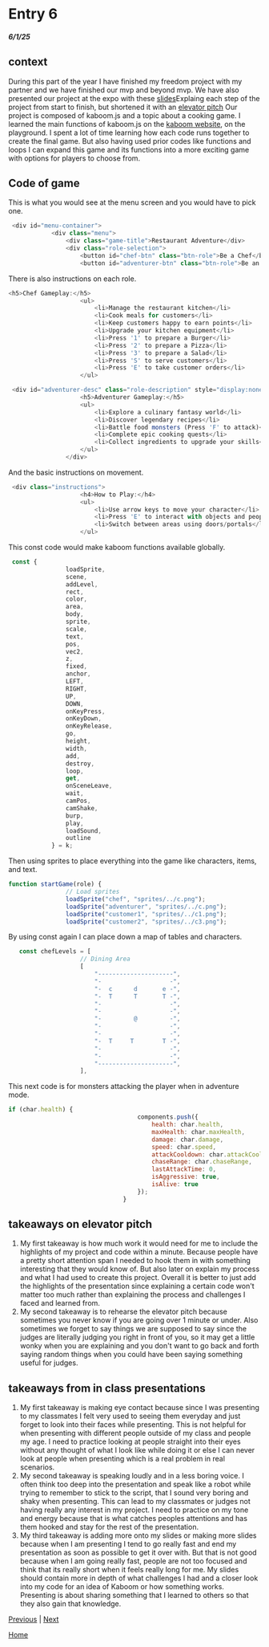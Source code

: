 # Entry 6
##### 6/1/25

## context
During this part of the year I have finished my freedom project with my partner and we have finished our mvp and beyond mvp. We have also presented our project at the expo with these [slides](https://docs.google.com/presentation/d/1I7DhBuQJP0BuV2XR532SJXRRB0XofwneNnzXnazd_aU/edit?slide=id.p#slide=id.p)Explaing each step of the project from start to finish, but shortened it with an [elevator pitch](https://docs.google.com/document/d/1-lgzP7K8CmKBgsjgY4cMFvLfvLTIZefJRRvoIbQveG4/edit?tab=t.0) Our project is composed of kaboom.js and a topic about a cooking game. I learned the main functions of kaboom.js on the [kaboom website](https://kaboomjs.com/), on the playground. I spent a lot of time learning how each code runs together to create the final game. But also having used prior codes like functions and loops I can expand this game and its functions into a more exciting game with options for players to choose from.

## Code of game
This is what you would see at the menu screen and you would have to pick one.  
````` js
 <div id="menu-container">
            <div class="menu">
                <div class="game-title">Restaurant Adventure</div>
                <div class="role-selection">
                    <button id="chef-btn" class="btn-role">Be a Chef</button>
                    <button id="adventurer-btn" class="btn-role">Be an Adventurer</button>
`````
There is also instructions on each role.  
`````js
<h5>Chef Gameplay:</h5>
                    <ul>
                        <li>Manage the restaurant kitchen</li>
                        <li>Cook meals for customers</li>
                        <li>Keep customers happy to earn points</li>
                        <li>Upgrade your kitchen equipment</li>
                        <li>Press '1' to prepare a Burger</li>
                        <li>Press '2' to prepare a Pizza</li>
                        <li>Press '3' to prepare a Salad</li>
                        <li>Press 'S' to serve customers</li>
                        <li>Press 'E' to take customer orders</li>
                    </ul>

`````
````` js
 <div id="adventurer-desc" class="role-description" style="display:none;">
                    <h5>Adventurer Gameplay:</h5>
                    <ul>
                        <li>Explore a culinary fantasy world</li>
                        <li>Discover legendary recipes</li>
                        <li>Battle food monsters (Press 'F' to attack)</li>
                        <li>Complete epic cooking quests</li>
                        <li>Collect ingredients to upgrade your skills</li>
                    </ul>
                </div>
`````
And the basic instructions on movement.  
````` js
 <div class="instructions">
                    <h4>How to Play:</h4>
                    <ul>
                        <li>Use arrow keys to move your character</li>
                        <li>Press 'E' to interact with objects and people</li>
                        <li>Switch between areas using doors/portals</li>
                    </ul>
`````
This const code would make kaboom functions available globally.  
`````js
 const {
                loadSprite,
                scene,
                addLevel,
                rect,
                color,
                area,
                body,
                sprite,
                scale,
                text,
                pos,
                vec2,
                z,
                fixed,
                anchor,
                LEFT,
                RIGHT,
                UP,
                DOWN,
                onKeyPress,
                onKeyDown,
                onKeyRelease,
                go,
                height,
                width,
                add,
                destroy,
                loop,
                get,
                onSceneLeave,
                wait,
                camPos,
                camShake,
                burp,
                play,
                loadSound,
                outline
            } = k;
`````
Then using sprites to place everything into the game like characters, items, and text.  
````` js
function startGame(role) {
                // Load sprites
                loadSprite("chef", "sprites/../c.png");
                loadSprite("adventurer", "sprites/../c.png");
                loadSprite("customer1", "sprites/../c1.png");
                loadSprite("customer2", "sprites/../c3.png");
``````
By using const again I can place down a map of tables and characters.  
````` js
   const chefLevels = [
                    // Dining Area
                    [
                        "---------------------",
                        "-                   -",
                        "-  c      d       e -",
                        "-  T      T       T -",
                        "-                   -",
                        "-                   -",
                        "-         @         -",
                        "-                   -",
                        "-                   -",
                        "-  T     T        T -",
                        "-                   -",
                        "-                   -",
                        "---------------------",
                    ],
`````

This next code is for monsters attacking the player when in adventure mode.  
````` js
if (char.health) {
                                    components.push({
                                        health: char.health,
                                        maxHealth: char.maxHealth,
                                        damage: char.damage,
                                        speed: char.speed,
                                        attackCooldown: char.attackCooldown,
                                        chaseRange: char.chaseRange,
                                        lastAttackTime: 0,
                                        isAggressive: true,
                                        isAlive: true
                                    });
                                }
`````
## takeaways on elevator pitch
1. My first takeaway is how much work it would need for me to include the highlights of my project and code within a minute. Because people have a pretty short attention span I needed to hook them in with something interesting that they would know of. But also later on explain my process and what I had used to create this project. Overall it is better to just add the highlights of the presentation since explaining a certain code won't matter too much rather than explaining the process and challenges I faced and learned from.
2. My second takeaway is to rehearse the elevator pitch because sometimes you never know if you are going over 1 minute or under. Also sometimes we forget to say things we are supposed to say since the judges are literally judging you right in front of you, so it may get a little wonky when you are explaining and you don't want to go back and forth saying random things when you could have been saying something useful for judges.

## takeaways from in class presentations
1. My first takeaway is making eye contact because since I was presenting to my classmates I felt very used to seeing them everyday and just forget to look into their faces while presenting. This is not helpful for when presenting with different people outside of my class and people my age. I need to practice looking at people straight into their eyes without any thought of what I look like while doing it or else I can never look at people when presenting which is a real problem in real scenarios.
2. My second takeaway is speaking loudly and in a less boring voice. I often think too deep into the presentation and speak like a robot while trying to remember to stick to the script, that I sound very boring and shaky when presenting. This can lead to my classmates or judges not having really any interest in my project. I need to practice on my tone and energy because that is what catches peoples attentions and has them hooked and stay for the rest of the presentation.
3. My third takeaway is adding more onto my slides or making more slides because when I am presenting I tend to go really fast and end my presentation as soon as possible to get it over with. But that is not good because when I am going really fast, people are not too focused and think that its really short when it feels really long for me. My slides should contain more in depth of what challenges I had and a closer look into my code for an idea of Kaboom or how something works. Presenting is about sharing something that I learned to others so that they also gain that knowledge.



[Previous](entry05.md) | [Next](entry07.md)

[Home](../README.md)
